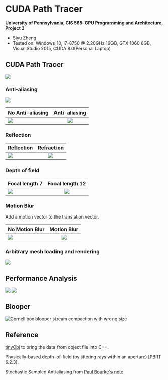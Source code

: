 CUDA Path Tracer
================

**University of Pennsylvania, CIS 565: GPU Programming and Architecture, Project 3**

* Siyu Zheng
* Tested on: Windows 10, i7-8750 @ 2.20GHz 16GB, GTX 1060 6GB, Visual Studio 2015, CUDA 8.0(Personal Laptop)

## CUDA Path Tracer

![](img/regular5000.png)

### Anti-aliasing

![](img/antialiasing_5000.png)
   
| No Anti-aliasing        | Anti-aliasing            |
| ------------- |:-------------:|
| ![](img/no_antialiasing.png)      | ![](img/antialiasing.png)   |

### Reflection

| Reflection       | Refraction           |
| ------------- |:-------------:|
| ![](img/regular5000.png)      | ![](img/refraction.png)   |

### Depth of field

| Focal length 7        | Focal length 12           |
| ------------- |:-------------:|
| ![](img/dof_7_0.4.png)      | ![](img/dof_12_1.png)   |

### Motion Blur
Add a motion vector to the translation vector.

| No Motion Blur        | Motion Blur            |
| ------------- |:-------------:|
| ![](img/regular5000.png)     | ![](img/motion_blur.png)  |




### Arbitrary mesh loading and rendering
![](img/mesh_object.png)



## Performance Analysis
![](img/performance_sort.png)
![](img/performance_cach.png)
## Blooper

![Cornell box blooper stream compaction with wrong size](img/compaction_blooper.png)

## Reference

[tinyObj](http://syoyo.github.io/tinyobjloader/) to bring the data from object file into C++.

Physically-based depth-of-field (by jittering rays within an aperture) [PBRT 6.2.3].

Stochastic Sampled Antialiasing from [Paul Bourke's note](http://paulbourke.net/miscellaneous/raytracing/)